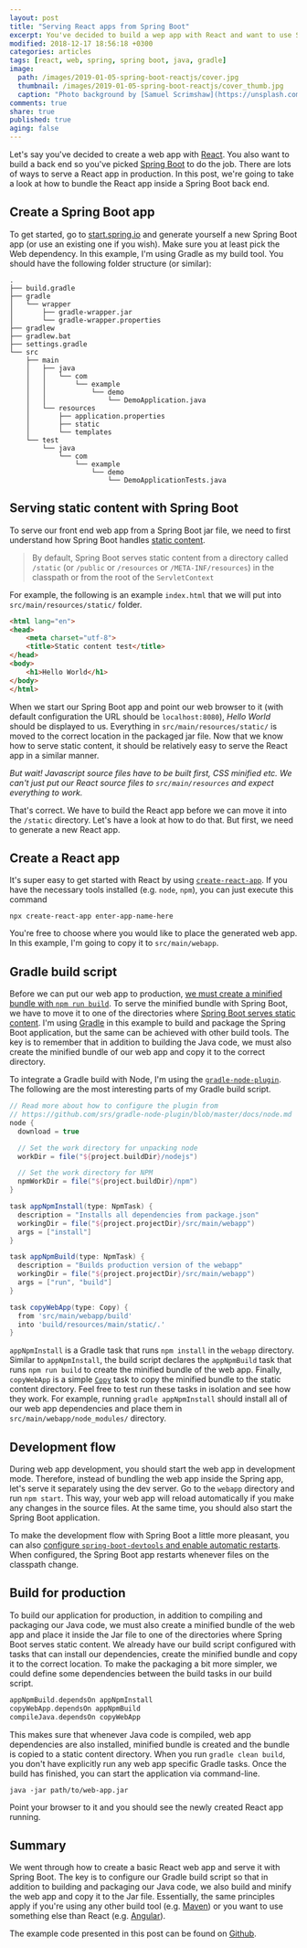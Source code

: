 ```yaml
---
layout: post
title: "Serving React apps from Spring Boot"
excerpt: You've decided to build a wep app with React and want to use Spring Boot for the back end. This post will show you how to serve a React app from Spring Boot.
modified: 2018-12-17 18:56:18 +0300
categories: articles
tags: [react, web, spring, spring boot, java, gradle]
image:
  path: /images/2019-01-05-spring-boot-reactjs/cover.jpg
  thumbnail: /images/2019-01-05-spring-boot-reactjs/cover_thumb.jpg
  caption: "Photo background by [Samuel Scrimshaw](https://unsplash.com/photos/fkS-me35j7I)"
comments: true
share: true
published: true
aging: false
---
```


Let's say you've decided to create a web app with [React](https://reactjs.org/ "A JavaScript library for building user interfaces").
You also want to build a back end so you've picked [Spring Boot](https://github.com/spring-projects/spring-boot) to do the job.
There are lots of ways to serve a React app in production.
In this post, we're going to take a look at how to bundle the React app inside a Spring Boot back end.

## Create a Spring Boot app

To get started, go to [start.spring.io](https://start.spring.io/ "Spring Initializr") and generate yourself a new Spring Boot app (or use an existing one if you wish).
Make sure you at least pick the Web dependency.
In this example, I'm using Gradle as my build tool.
You should have the following folder structure (or similar):

```
.
├── build.gradle
├── gradle
│   └── wrapper
│       ├── gradle-wrapper.jar
│       └── gradle-wrapper.properties
├── gradlew
├── gradlew.bat
├── settings.gradle
└── src
    ├── main
    │   ├── java
    │   │   └── com
    │   │       └── example
    │   │           └── demo
    │   │               └── DemoApplication.java
    │   └── resources
    │       ├── application.properties
    │       ├── static
    │       └── templates
    └── test
        └── java
            └── com
                └── example
                    └── demo
                        └── DemoApplicationTests.java
```

## Serving static content with Spring Boot

To serve our front end web app from a Spring Boot jar file, we need to first understand how Spring Boot handles [static content](https://docs.spring.io/spring-boot/docs/current/reference/html/boot-features-developing-web-applications.html#boot-features-spring-mvc-static-content).

> By default, Spring Boot serves static content from a directory called `/static` (or `/public` or `/resources` or `/META-INF/resources`) in the classpath or from the root of the `ServletContext`

For example, the following is an example `index.html` that we will put into `src/main/resources/static/` folder.

```html
<html lang="en">
<head>
    <meta charset="utf-8">
    <title>Static content test</title>
</head>
<body>
    <h1>Hello World</h1>
</body>
</html>
```

When we start our Spring Boot app and point our web browser to it (with default configuration the URL should be `localhost:8080`), *Hello World* should be displayed to us.
Everything in `src/main/resources/static/` is moved to the correct location in the packaged jar file.
Now that we know how to serve static content, it should be relatively easy to serve the React app in a similar manner.

*But wait! Javascript source files have to be built first, CSS minified etc.
We can't just put our React source files to `src/main/resources` and expect everything to work.*

That's correct.
We have to build the React app before we can move it into the `/static` directory.
Let's have a look at how to do that.
But first, we need to generate a new React app.

## Create a React app

It's super easy to get started with React by using [`create-react-app`](https://facebook.github.io/create-react-app/ "Create React App").
If you have the necessary tools installed (e.g. `node`, `npm`), you can just execute this command

```
npx create-react-app enter-app-name-here
```

You're free to choose where you would like to place the generated web app.
In this example, I'm going to copy it to `src/main/webapp`.

## Gradle build script

Before we can put our web app to production, [we must create a minified bundle with `npm run build`](https://github.com/facebook/create-react-app#quick-overview "Create React App Quick Overview").
To serve the minified bundle with Spring Boot, we have to move it to one of the directories where [Spring Boot serves static content](https://docs.spring.io/spring-boot/docs/current/reference/html/boot-features-developing-web-applications.html#boot-features-spring-mvc-static-content).
I'm using [Gradle](https://gradle.org/ "Gradle Build Tool") in this example to build and package the Spring Boot application, but the same can be achieved with other build tools.
The key is to remember that in addition to building the Java code, we must also create the minified bundle of our web app and copy it to the correct directory.

To integrate a Gradle build with Node, I'm using the [`gradle-node-plugin`](https://github.com/srs/gradle-node-plugin "Gradle plugin for integrating NodeJS in your build").
The following are the most interesting parts of my Gradle build script.

```groovy
// Read more about how to configure the plugin from
// https://github.com/srs/gradle-node-plugin/blob/master/docs/node.md
node {
  download = true

  // Set the work directory for unpacking node
  workDir = file("${project.buildDir}/nodejs")

  // Set the work directory for NPM
  npmWorkDir = file("${project.buildDir}/npm")
}

task appNpmInstall(type: NpmTask) {
  description = "Installs all dependencies from package.json"
  workingDir = file("${project.projectDir}/src/main/webapp")
  args = ["install"]
}

task appNpmBuild(type: NpmTask) {
  description = "Builds production version of the webapp"
  workingDir = file("${project.projectDir}/src/main/webapp")
  args = ["run", "build"]
}

task copyWebApp(type: Copy) {
  from 'src/main/webapp/build'
  into 'build/resources/main/static/.'
}
```

`appNpmInstall` is a Gradle task that runs `npm install` in the `webapp` directory.
Similar to `appNpmInstall`, the build script declares the `appNpmBuild` task that runs `npm run build` to create the minified bundle of the web app.
Finally, `copyWebApp` is a simple [`Copy`](https://docs.gradle.org/current/dsl/org.gradle.api.tasks.Copy.html) task to copy the minified bundle to the static content directory.
Feel free to test run these tasks in isolation and see how they work.
For example, running `gradle appNpmInstall` should install all of our web app dependencies and place them in `src/main/webapp/node_modules/` directory.

## Development flow

During web app development, you should start the web app in development mode.
Therefore, instead of bundling the web app inside the Spring app, let's serve it separately using the dev server.
Go to the `webapp` directory and run `npm start`.
This way, your web app will reload automatically if you make any changes in the source files.
At the same time, you should also start the Spring Boot application.

To make the development flow with Spring Boot a little more pleasant, you can also [configure `spring-boot-devtools` and enable automatic restarts](https://docs.spring.io/spring-boot/docs/current/reference/html/using-boot-devtools.html#using-boot-devtools-restart "Automatic Restart").
When configured, the Spring Boot app restarts whenever files on the classpath change.

## Build for production

To build our application for production, in addition to compiling and packaging our Java code, we must also create a minified bundle of the web app and place it inside the Jar file to one of the directories where Spring Boot serves static content.
We already have our build script configured with tasks that can install our dependencies, create the minified bundle and copy it to the correct location.
To make the packaging a bit more simpler, we could define some dependencies between the build tasks in our build script.

```groovy
appNpmBuild.dependsOn appNpmInstall
copyWebApp.dependsOn appNpmBuild
compileJava.dependsOn copyWebApp
```

This makes sure that whenever Java code is compiled, web app dependencies are also installed, minified bundle is created and the bundle is copied to a static content directory.
When you run `gradle clean build`, you don't have explicitly run any web app specific Gradle tasks.
Once the build has finished, you can start the application via command-line.

```
java -jar path/to/web-app.jar
```

Point your browser to it and you should see the newly created React app running.

## Summary

We went through how to create a basic React web app and serve it with Spring Boot.
The key is to configure our Gradle build script so that in addition to building and packaging our Java code, we also build and minify the web app and copy it to the Jar file.
Essentially, the same principles apply if you're using any other build tool (e.g. [Maven](https://maven.apache.org/)) or you want to use something else than React (e.g. [Angular](https://angular.io/)).

The example code presented in this post can be found on [Github](https://github.com/indrekots/static-content-demo).
